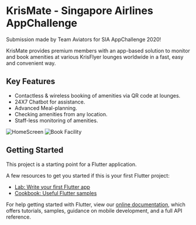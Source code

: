 # KrisMate - Singapore Airlines AppChallenge

Submission made by Team Aviators for SIA AppChallenge 2020!

KrisMate provides premium members with an app-based solution to monitor and book amenities at various KrisFlyer lounges worldwide in a fast, easy and convenient way.

## Key Features
- Contactless & wireless booking of amenities via QR code at lounges.
- 24X7 Chatbot for assistance.
- Advanced Meal-planning.
- Checking amenities from any location.
- Staff-less monitoring of amenities.

![HomeScreen](/images/myles.gif)
![Book Facility](/images/bookit.gif)


## Getting Started

This project is a starting point for a Flutter application.

A few resources to get you started if this is your first Flutter project:

- [Lab: Write your first Flutter app](https://flutter.dev/docs/get-started/codelab)
- [Cookbook: Useful Flutter samples](https://flutter.dev/docs/cookbook)

For help getting started with Flutter, view our
[online documentation](https://flutter.dev/docs), which offers tutorials,
samples, guidance on mobile development, and a full API reference.
